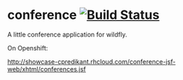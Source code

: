 conference [![Build Status](https://travis-ci.org/cpredikant/conference.png)](https://travis-ci.org/cpredikant/conference)
===================

A little conference application for wildfly. 

On Openshift:

http://showcase-cpredikant.rhcloud.com/conference-jsf-web/xhtml/conferences.jsf
